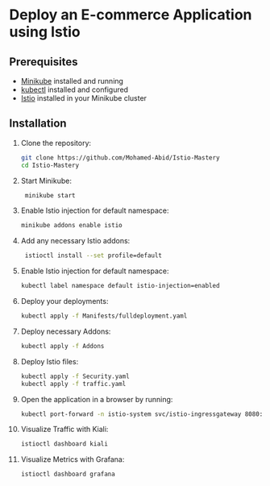 # Deploy an E-commerce Application using Istio


## Prerequisites

- [Minikube](https://minikube.sigs.k8s.io/docs/start/) installed and running
- [kubectl](https://kubernetes.io/docs/tasks/tools/) installed and configured
- [Istio](https://istio.io/latest/docs/setup/getting-started/) installed in your Minikube cluster

## Installation

1. Clone the repository:

   ```bash
   git clone https://github.com/Mohamed-Abid/Istio-Mastery
   cd Istio-Mastery
    ```

2. Start Minikube:
   ```bash
    minikube start
    ```

3. Enable Istio injection for default namespace:
    ```bash
    minikube addons enable istio
    ```

4. Add any necessary Istio addons:
   ```bash
    istioctl install --set profile=default
    ```
    
5. Enable Istio injection for default namespace:
    ```bash
    kubectl label namespace default istio-injection=enabled
    ```

6. Deploy your deployments:
    ```bash
    kubectl apply -f Manifests/fulldeployment.yaml
    ```

7. Deploy necessary Addons:
    ```bash
    kubectl apply -f Addons
    ```

8. Deploy Istio files:
    ```bash
    kubectl apply -f Security.yaml
    kubectl apply -f traffic.yaml
    ```

9.  Open the application in a browser by running:
    ```bash
    kubectl port-forward -n istio-system svc/istio-ingressgateway 8080:80
    ```
    
10. Visualize Traffic with Kiali:
    ```bash
    istioctl dashboard kiali
    ```

11. Visualize Metrics with Grafana:
    ```bash
    istioctl dashboard grafana
    ```

